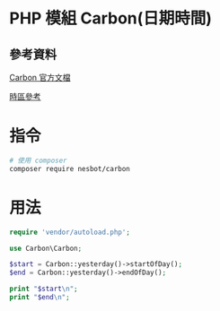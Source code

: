# PHP 模組 Carbon(日期時間)

## 參考資料

[Carbon 官方文檔](https://carbon.nesbot.com/docs/)

[時區參考](https://www.php.net/manual/en/timezones.php)

# 指令

```bash
# 使用 composer
composer require nesbot/carbon
```

# 用法

```PHP
require 'vendor/autoload.php';

use Carbon\Carbon;

$start = Carbon::yesterday()->startOfDay();
$end = Carbon::yesterday()->endOfDay();

print "$start\n";
print "$end\n";
```